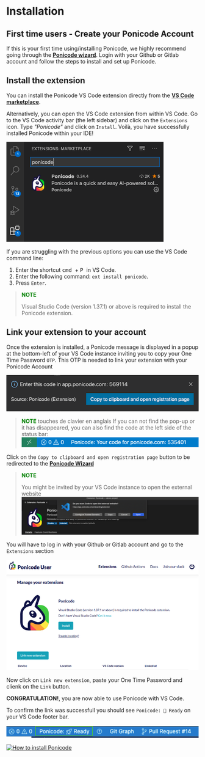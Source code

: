 # Installation

## First time users - Create your Ponicode Account

If this is your first time using/installing Ponicode, we highly recommend going through the [**Ponicode wizard**][wizard]. Login with your Github or Gitlab account and follow the steps to install and set up Ponicode.

## Install the extension
You can install the Ponicode VS Code extension directly from the [**VS Code marketplace**][extension].

Alternatively, you can open the VS Code extension from within VS Code. Go to the VS Code activity bar (the left sidebar) and click on the `Extensions` icon. Type *"Ponicode"* and click on `Install`. Voilà, you have successfully installed Ponicode within your IDE!

![Ponicode on the VS Code Marketplace](images/ponicode-mktplace.png)

If you are struggling with the previous options you can use the VS Code command line:

1. Enter the shortcut <kbd> cmd </kbd> + <kbd> P </kbd> in VS Code.
2. Enter the following command: `ext install ponicode`.
3. Press `Enter`.

> **<span style="color:green">NOTE<span>**
>
> Visual Studio Code (version 1.37.1) or above is required to install the Ponicode extension.

## Link your extension to your account
Once the extension is installed, a Ponicode message is displayed in a popup at the bottom-left of your VS Code instance inviting you to copy your One Time Password `OTP`. This OTP is needed to link your extension with your Ponicode Account

![Ponicode OTP Popup](images/otp-popup.png)

> **<span style="color:green">NOTE<span>**
> touches de clavier en anglais
> If you can not find the pop-up or it has disappeared, you can also find the code at the left side of the status bar:
> ![Ponicode OTP Footer](images/otp-footer.png)

Click on the `Copy to clipboard and open registration page` button to be redirected to the [**Ponicode Wizard**][wizard]

> **<span style="color:green">NOTE<span>**
>
> You might be invited by your VS Code instance to open the external website
> ![Ponicode OTP Footer](images/external-link.png)


You will have to log in with your Github or Gitlab account and go to the `Extensions` section

![Ponicode Wizard: Extensions section](images/wizard-extension.png)

Now click on `Link new extension`, paste your One Time Password and clienk on the `Link` button.

**CONGRATULATION!**, you are now able to use Ponicode with VS Code.

To confirm the link was successfull you should see `Ponicode: 🚀 Ready` on your VS Code footer bar.

![Ponicode Wizard: Extensions section](images/ponicode-ready.png)


[![How to install Ponicode](https://img.youtube.com/vi/ojUDOalrvIc/0.jpg)](https://www.youtube.com/watch?v=ojUDOalrvIc)





[wizard]: https://app.ponicode.com
[extension]: https://marketplace.visualstudio.com/items?itemName=ponicode.ponicode

